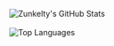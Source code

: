 ![Zunkelty's GitHub Stats](https://github-readme-stats.vercel.app/api?username=zunkelty&show_icons=true&count_private=true)
<br/>
<br/>
![Top Languages](https://github-readme-stats.vercel.app/api/top-langs/?username=zunkelty&show_icons=true)
